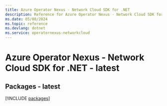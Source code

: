 ```yaml
---
title: Azure Operator Nexus - Network Cloud SDK for .NET
description: Reference for Azure Operator Nexus - Network Cloud SDK for .NET
ms.date: 05/08/2024
ms.topic: reference
ms.devlang: dotnet
ms.service: operatornexus-networkcloud
---
```

# Azure Operator Nexus - Network Cloud SDK for .NET - latest
## Packages - latest
[!INCLUDE [packages](operator-nexus---network-cloud-index.md)]